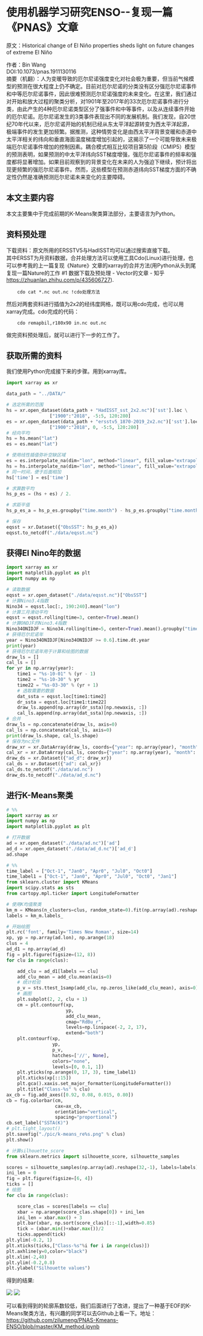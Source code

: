 # 使用机器学习研究ENSO--复现一篇《PNAS》文章

原文：Historical change of El Niño properties sheds light on future changes of extreme El Niño

作者：Bin Wang\
DOI:10.1073/pnas.1911130116\
摘要（机翻）：人为变暖导致的厄尔尼诺强度变化对社会极为重要，但当前气候模型的预测在很大程度上仍不确定。目前对厄尔尼诺的分类没有区分强厄尔尼诺事件和中等厄尔尼诺事件，因此很难预测厄尔尼诺强度的未来变化。在这里，我们通过对开始和放大过程的聚类分析，对1901年至2017年的33次厄尔尼诺事件进行分类，由此产生的4种厄尔尼诺类型区分了强事件和中等事件，以及从连续事件开始的厄尔尼诺。厄尔尼诺发生的3类事件表现出不同的发展机制。我们发现，自20世纪70年代以来，厄尔尼诺开始的机制已经从东太平洋起源转变为西太平洋起源，极端事件的发生更加频繁。据推测，这种情势变化是由西太平洋背景变暖和赤道中太平洋相关的纬向和垂直海面温度梯度增加引起的，这揭示了一个可能导致未来极端厄尔尼诺事件增加的控制因素。耦合模式相互比较项目第5阶段（CMIP5）模型的预测表明，如果预测的中太平洋纬向SST梯度增强，强厄尔尼诺事件的频率和强度都将显著增加。如果目前观察到的背景变化在未来的人为强迫下继续，预计将出现更频繁的强厄尔尼诺事件。然而，这些模型在预测赤道纬向SST梯度方面的不确定性仍然是准确预测厄尔尼诺未来变化的主要障碍。

## 本文主要内容

本文主要集中于完成前期的K-Means聚类算法部分，主要语言为Python。

## 资料预处理

下载资料：原文所用的ERSSTV5与HadISST均可以通过搜索直接下载。\
其中ERSST为月资料数据，合并处理方法可以使用工具Cdo(Linux)进行处理，也可以参考我的上一篇复现《Nature》文章的xarray的合并方法(用Python从头到尾复现一篇Nature的工作 #1 数据下载及预处理 - Vector的文章 - 知乎
https://zhuanlan.zhihu.com/p/435606727).

        cdo cat *.nc out.nc !cdo处理方法
然后对两套资料进行插值为2x2的经纬度网格，既可以用cdo完成，也可以用xarray完成。cdo完成的代码：

        cdo remapbil,r180x90 in.nc out.nc

做完资料预处理后，就可以进行下一步的工作了。

## 获取所需的资料

我们使用Python完成接下来的步骤。用到xarray库。

```Python
import xarray as xr

data_path = "../DATA/"

# 选定所需的范围
hs = xr.open_dataset(data_path + "HadISST_sst_2x2.nc")['sst'].loc \
                ["1900":"2018", -5:5, 120:280]
es = xr.open_dataset(data_path + "ersstv5_1870-2019_2x2.nc")['sst'].loc \
                ["1900":"2018", 0, -5:5, 120:280]
# 经向平均
hs = hs.mean("lat")
es = es.mean("lat")

# 使用线性插值弥补空缺区域
es = es.interpolate_na(dim="lon", method="linear", fill_value="extrapolate")
hs = hs.interpolate_na(dim="lon", method="linear", fill_value="extrapolate")
# 同一时间，便于后面相加
hs['time'] = es['time']

# 求算数平均
hs_p_es = (hs + es) / 2.

# 求距平值
hs_p_es_a = hs_p_es.groupby("time.month") - hs_p_es.groupby("time.month").mean()

# 保存
eqsst = xr.Dataset({"ObsSST": hs_p_es_a})
eqsst.to_netcdf("./data/eqsst.nc")

```

## 获得El Nino年的数据

```Python
import xarray as xr
import matplotlib.pyplot as plt
import numpy as np

# 读取数据
eqsst = xr.open_dataset("./data/eqsst.nc")["ObsSST"]
# 计算Nino3.4指数
Nino34 = eqsst.loc[:, 190:240].mean("lon")
# 计算三月滑动平均
eqsst = eqsst.rolling(time=3, center=True).mean()
# 计算ONDJF的Nino3.4指数
Nino34ONIDJF = Nino34.rolling(time=5, center=True).mean().groupby("time.month")[12][:-1]
# 获得厄尔尼诺年
year = Nino34ONIDJF[Nino34ONIDJF >= 0.6].time.dt.year
print(year)
# 获得厄尔尼诺年用于计算和绘图的数据
draw_ls = []
cal_ls = []
for yr in np.array(year):
    time1 = "%s-10-01" % (yr - 1)
    time2 = "%s-10-30" % yr
    time22 = "%s-03-30" % (yr + 1)
    # 选取需要的数据
    dat_ssta = eqsst.loc[time1:time2]
    dr_ssta = eqsst.loc[time1:time22]
    draw_ls.append(np.array(dr_ssta)[np.newaxis, :])
    cal_ls.append(np.array(dat_ssta)[np.newaxis, :])
# 合并
draw_ls = np.concatenate(draw_ls, axis=0)
cal_ls = np.concatenate(cal_ls, axis=0)
print(draw_ls.shape, cal_ls.shape)
# 保存为nc文件
draw_xr = xr.DataArray(draw_ls, coords={"year": np.array(year), "month": np.arange(18), "lon": eqsst.lon})
cal_xr = xr.DataArray(cal_ls, coords={"year": np.array(year), "month": np.arange(13), "lon": eqsst.lon})
draw_ds = xr.Dataset({"ad_d": draw_xr})
cal_ds = xr.Dataset({"ad": cal_xr})
cal_ds.to_netcdf("./data/ad.nc")
draw_ds.to_netcdf("./data/ad_d.nc")
```

## 进行K-Means聚类

```Python
# %%
import xarray as xr
import numpy as np
import matplotlib.pyplot as plt

# 打开数据
ad = xr.open_dataset("./data/ad.nc")['ad']
ad_d = xr.open_dataset("./data/ad_d.nc")['ad_d']
ad.shape

# %%
time_label = ["Oct-1", "Jan0", "Apr0", "Jul0", "Oct0"]
time_label1 = ["Oct-1", "Jan0", "Apr0", "Jul0", "Oct0", "Jan1"]
from sklearn.cluster import KMeans
import scipy.stats as sts
from cartopy.mpl.ticker import LongitudeFormatter

# 使用K均值聚类
km_m = KMeans(n_clusters=clus, random_state=0).fit(np.array(ad).reshape(32,-1))
labels = km_m.labels_

# 开始绘图
plt.rc('font', family='Times New Roman', size=14)
xp, yp = np.array(ad.lon), np.arange(18)
clus = 4
ad_d1 = np.array(ad_d)
fig = plt.figure(figsize=(12, 8))
for clu in range(clus):

    add_clu = ad_d1[labels == clu]
    add_clu_mean = add_clu.mean(axis=0)
    # 统计检验
    p_v = sts.ttest_1samp(add_clu, np.zeros_like(add_clu_mean), axis=0).pvalue
    # 画图
    plt.subplot(2, 2, clu + 1)
    cm = plt.contourf(xp,
                      yp,
                      add_clu_mean,
                      cmap="RdBu_r",
                      levels=np.linspace(-2, 2, 17),
                      extend="both")
    plt.contourf(xp,
                 yp,
                 p_v,
                 hatches=['//', None],
                 colors="none",
                 levels=[0, 0.1, 1])
    plt.yticks(np.arange(0, 17, 3), time_label1)
    plt.xticks(xp[::15])
    plt.gca().xaxis.set_major_formatter(LongitudeFormatter())
    plt.title("Class-%s" % clu)
ax_cb = fig.add_axes([0.92, 0.08, 0.015, 0.80])
cb = fig.colorbar(cm,
                  cax=ax_cb,
                  orientation="vertical",
                  spacing="proportional")
cb.set_label("SSTA(K)")
# plt.tight_layout()
plt.savefig("./pic/k-means_re%s.png" % clus)
plt.show()

# 计算silhouette_score
from sklearn.metrics import silhouette_score, silhouette_samples

scores = silhouette_samples(np.array(ad).reshape(32,-1), labels=labels)
ini_len = 0
fig = plt.figure(figsize=[6, 4])
ticks = []
# 绘图
for clu in range(clus):

    score_clas = scores[labels == clu]
    xbar = np.arange(score_clas.shape[0]) + ini_len
    ini_len = xbar.max() + 3
    plt.bar(xbar, np.sort(score_clas)[::-1],width=0.85)
    tick = (xbar.min()+xbar.max())/2
    ticks.append(tick)
plt.ylim(-0.2, 1)
plt.xticks(ticks,["Class-%s"%i for i in range(clus)])
plt.axhline(y=0,color="black")
plt.xlim(-2,40)
plt.ylim(-0.2,0.8)
plt.ylabel("Silhouette values")
```
得到的结果:

![](./pic/k-means_re4.png)
![](./pic/sc.png)

可以看到得到的轮廓系数较低，我们后面进行了改进，提出了一种基于EOF的K-Means聚类方法，有兴趣的同学可以去Github上看一下。地址：https://github.com/zilumeng/PNAS-Kmeans-ENSO/blob/master/KM_method.ipynb




